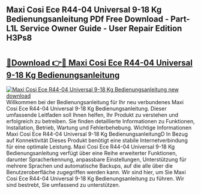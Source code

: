 ## Maxi Cosi Ece R44-04 Universal 9-18 Kg Bedienungsanleitung PDf Free Download - Part-L1L Service Owner Guide - User Repair Edition H3Ps8

# <h2><a href="http://df3tkgh.blite.top/?on=Maxi+Cosi+Ece+R44-04+Universal+9-18+Kg+Bedienungsanleitung">🔗Download 👉🔴 Maxi Cosi Ece R44-04 Universal 9-18 Kg Bedienungsanleitung</a></h2>

[![Maxi Cosi Ece R44-04 Universal 9-18 Kg Bedienungsanleitung new download](https://i.imgur.com/lujVjoI.png)](http://df3tkgh.blite.top/?on=Maxi+Cosi+Ece+R44-04+Universal+9-18+Kg+Bedienungsanleitung)
Willkommen bei der Bedienungsanleitung für Ihr neu verbundenes Maxi Cosi Ece R44-04 Universal 9-18 Kg Bedienungsanleitung. Dieser umfassende Leitfaden soll Ihnen helfen, Ihr Produkt zu verstehen und erfolgreich zu betreiben. Sie finden detaillierte Informationen zu Funktionen, Installation, Betrieb, Wartung und Fehlerbehebung. Wichtige Informationen Maxi Cosi Ece R44-04 Universal 9-18 Kg BedienungsanleitungD In Bezug auf Konnektivität Dieses Produkt benötigt eine stabile Internetverbindung für eine optimale Leistung. Maxi Cosi Ece R44-04 Universal 9-18 Kg Bedienungsanleitung verfügt über eine Reihe erweiterter Funktionen, darunter Spracherkennung, anpassbare Einstellungen, Unterstützung für mehrere Sprachen und automatische Backups, auf die alle über die Benutzeroberfläche zugegriffen werden kann. Wir sind hier, um Sie Maxi Cosi Ece R44-04 Universal 9-18 Kg Bedienungsanleitung zu führen. Wir sind bestrebt, Sie umfassend zu unterstützen.
